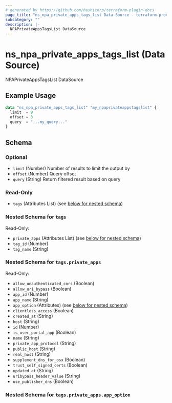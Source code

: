 ```yaml
---
# generated by https://github.com/hashicorp/terraform-plugin-docs
page_title: "ns_npa_private_apps_tags_list Data Source - terraform-provider-ns"
subcategory: ""
description: |-
  NPAPrivateAppsTagsList DataSource
---
```


# ns_npa_private_apps_tags_list (Data Source)

NPAPrivateAppsTagsList DataSource

## Example Usage

```terraform
data "ns_npa_private_apps_tags_list" "my_npaprivateappstagslist" {
  limit  = 9
  offset = 3
  query  = "...my_query..."
}
```

<!-- schema generated by tfplugindocs -->
## Schema

### Optional

- `limit` (Number) Number of results to limit the output by
- `offset` (Number) Query offset
- `query` (String) Return filtered result based on query

### Read-Only

- `tags` (Attributes List) (see [below for nested schema](#nestedatt--tags))

<a id="nestedatt--tags"></a>
### Nested Schema for `tags`

Read-Only:

- `private_apps` (Attributes List) (see [below for nested schema](#nestedatt--tags--private_apps))
- `tag_id` (Number)
- `tag_name` (String)

<a id="nestedatt--tags--private_apps"></a>
### Nested Schema for `tags.private_apps`

Read-Only:

- `allow_unauthenticated_cors` (Boolean)
- `allow_uri_bypass` (Boolean)
- `app_id` (Number)
- `app_name` (String)
- `app_option` (Attributes) (see [below for nested schema](#nestedatt--tags--private_apps--app_option))
- `clientless_access` (Boolean)
- `created_at` (String)
- `host` (String)
- `id` (Number)
- `is_user_portal_app` (Boolean)
- `name` (String)
- `private_app_protocol` (String)
- `public_host` (String)
- `real_host` (String)
- `supplement_dns_for_osx` (Boolean)
- `trust_self_signed_certs` (Boolean)
- `updated_at` (String)
- `uribypass_header_value` (String)
- `use_publisher_dns` (Boolean)

<a id="nestedatt--tags--private_apps--app_option"></a>
### Nested Schema for `tags.private_apps.app_option`
